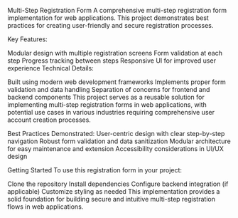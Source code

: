 Multi-Step Registration Form
A comprehensive multi-step registration form implementation for web applications. This project demonstrates best practices for creating user-friendly and secure registration processes.

Key Features:

Modular design with multiple registration screens
Form validation at each step
Progress tracking between steps
Responsive UI for improved user experience
Technical Details:

Built using modern web development frameworks
Implements proper form validation and data handling
Separation of concerns for frontend and backend components
This project serves as a reusable solution for implementing multi-step registration forms in web applications, with potential use cases in various industries requiring comprehensive user account creation processes.

Best Practices Demonstrated:
User-centric design with clear step-by-step navigation
Robust form validation and data sanitization
Modular architecture for easy maintenance and extension
Accessibility considerations in UI/UX design

Getting Started
To use this registration form in your project:

Clone the repository
Install dependencies
Configure backend integration (if applicable)
Customize styling as needed
This implementation provides a solid foundation for building secure and intuitive multi-step registration flows in web applications.
